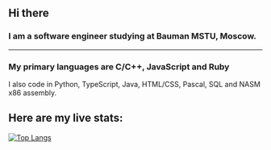 ## Hi there

### I am a software engineer studying at Bauman MSTU, Moscow.
---
### My primary languages are C/C++, JavaScript and Ruby

I also code in Python, TypeScript, Java, HTML/CSS, Pascal, SQL and NASM x86 assembly.

## Here are my live stats:

[![Top Langs](https://github-readme-stats.vercel.app/api/top-langs/?username=notblank00&langs_count=10&theme=dark)](https://github.com/anuraghazra/github-readme-stats)


<!--
**notblank00/notblank00** is a ✨ _special_ ✨ repository because its `README.md` (this file) appears on your GitHub profile.

Here are some ideas to get you started:

- 🔭 I’m currently working on ...
- 🌱 I’m currently learning ...
- 👯 I’m looking to collaborate on ...
- 🤔 I’m looking for help with ...
- 💬 Ask me about ...
- 📫 How to reach me: ...
- 😄 Pronouns: ...
- ⚡ Fun fact: ...
-->

